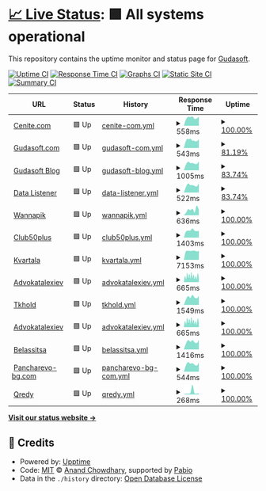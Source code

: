 # [📈 Live Status](https://gudasoft.github.io/upptime): <!--live status--> **🟩 All systems operational**

This repository contains the uptime monitor and status page for [Gudasoft](https://www.gudasoft.com/).

[![Uptime CI](https://github.com/gudasoft/upptime/workflows/Uptime%20CI/badge.svg)](https://github.com/gudasoft/upptime/actions?query=workflow%3A%22Uptime+CI%22)
[![Response Time CI](https://github.com/gudasoft/upptime/workflows/Response%20Time%20CI/badge.svg)](https://github.com/gudasoft/upptime/actions?query=workflow%3A%22Response+Time+CI%22)
[![Graphs CI](https://github.com/gudasoft/upptime/workflows/Graphs%20CI/badge.svg)](https://github.com/gudasoft/upptime/actions?query=workflow%3A%22Graphs+CI%22)
[![Static Site CI](https://github.com/gudasoft/upptime/workflows/Static%20Site%20CI/badge.svg)](https://github.com/gudasoft/upptime/actions?query=workflow%3A%22Static+Site+CI%22)
[![Summary CI](https://github.com/gudasoft/upptime/workflows/Summary%20CI/badge.svg)](https://github.com/gudasoft/upptime/actions?query=workflow%3A%22Summary+CI%22)

<!--start: status pages-->
<!-- This summary is generated by Upptime (https://github.com/upptime/upptime) -->
<!-- Do not edit this manually, your changes will be overwritten -->
<!-- prettier-ignore -->
| URL | Status | History | Response Time | Uptime |
| --- | ------ | ------- | ------------- | ------ |
| <img alt="" src="https://icons.duckduckgo.com/ip3/www.cenite.com.ico" height="13"> [Cenite.com](https://www.cenite.com) | 🟩 Up | [cenite-com.yml](https://github.com/gudasoft/upptime/commits/HEAD/history/cenite-com.yml) | <details><summary><img alt="Response time graph" src="./graphs/cenite-com/response-time-week.png" height="20"> 558ms</summary><br><a href="https://gudasoft.github.io/upptime/history/cenite-com"><img alt="Response time 537" src="https://img.shields.io/endpoint?url=https%3A%2F%2Fraw.githubusercontent.com%2Fgudasoft%2Fupptime%2FHEAD%2Fapi%2Fcenite-com%2Fresponse-time.json"></a><br><a href="https://gudasoft.github.io/upptime/history/cenite-com"><img alt="24-hour response time 429" src="https://img.shields.io/endpoint?url=https%3A%2F%2Fraw.githubusercontent.com%2Fgudasoft%2Fupptime%2FHEAD%2Fapi%2Fcenite-com%2Fresponse-time-day.json"></a><br><a href="https://gudasoft.github.io/upptime/history/cenite-com"><img alt="7-day response time 558" src="https://img.shields.io/endpoint?url=https%3A%2F%2Fraw.githubusercontent.com%2Fgudasoft%2Fupptime%2FHEAD%2Fapi%2Fcenite-com%2Fresponse-time-week.json"></a><br><a href="https://gudasoft.github.io/upptime/history/cenite-com"><img alt="30-day response time 538" src="https://img.shields.io/endpoint?url=https%3A%2F%2Fraw.githubusercontent.com%2Fgudasoft%2Fupptime%2FHEAD%2Fapi%2Fcenite-com%2Fresponse-time-month.json"></a><br><a href="https://gudasoft.github.io/upptime/history/cenite-com"><img alt="1-year response time 537" src="https://img.shields.io/endpoint?url=https%3A%2F%2Fraw.githubusercontent.com%2Fgudasoft%2Fupptime%2FHEAD%2Fapi%2Fcenite-com%2Fresponse-time-year.json"></a></details> | <details><summary><a href="https://gudasoft.github.io/upptime/history/cenite-com">100.00%</a></summary><a href="https://gudasoft.github.io/upptime/history/cenite-com"><img alt="All-time uptime 100.00%" src="https://img.shields.io/endpoint?url=https%3A%2F%2Fraw.githubusercontent.com%2Fgudasoft%2Fupptime%2FHEAD%2Fapi%2Fcenite-com%2Fuptime.json"></a><br><a href="https://gudasoft.github.io/upptime/history/cenite-com"><img alt="24-hour uptime 100.00%" src="https://img.shields.io/endpoint?url=https%3A%2F%2Fraw.githubusercontent.com%2Fgudasoft%2Fupptime%2FHEAD%2Fapi%2Fcenite-com%2Fuptime-day.json"></a><br><a href="https://gudasoft.github.io/upptime/history/cenite-com"><img alt="7-day uptime 100.00%" src="https://img.shields.io/endpoint?url=https%3A%2F%2Fraw.githubusercontent.com%2Fgudasoft%2Fupptime%2FHEAD%2Fapi%2Fcenite-com%2Fuptime-week.json"></a><br><a href="https://gudasoft.github.io/upptime/history/cenite-com"><img alt="30-day uptime 100.00%" src="https://img.shields.io/endpoint?url=https%3A%2F%2Fraw.githubusercontent.com%2Fgudasoft%2Fupptime%2FHEAD%2Fapi%2Fcenite-com%2Fuptime-month.json"></a><br><a href="https://gudasoft.github.io/upptime/history/cenite-com"><img alt="1-year uptime 100.00%" src="https://img.shields.io/endpoint?url=https%3A%2F%2Fraw.githubusercontent.com%2Fgudasoft%2Fupptime%2FHEAD%2Fapi%2Fcenite-com%2Fuptime-year.json"></a></details>
| <img alt="" src="https://icons.duckduckgo.com/ip3/www.gudasoft.com.ico" height="13"> [Gudasoft.com](https://www.gudasoft.com/) | 🟩 Up | [gudasoft-com.yml](https://github.com/gudasoft/upptime/commits/HEAD/history/gudasoft-com.yml) | <details><summary><img alt="Response time graph" src="./graphs/gudasoft-com/response-time-week.png" height="20"> 543ms</summary><br><a href="https://gudasoft.github.io/upptime/history/gudasoft-com"><img alt="Response time 516" src="https://img.shields.io/endpoint?url=https%3A%2F%2Fraw.githubusercontent.com%2Fgudasoft%2Fupptime%2FHEAD%2Fapi%2Fgudasoft-com%2Fresponse-time.json"></a><br><a href="https://gudasoft.github.io/upptime/history/gudasoft-com"><img alt="24-hour response time 418" src="https://img.shields.io/endpoint?url=https%3A%2F%2Fraw.githubusercontent.com%2Fgudasoft%2Fupptime%2FHEAD%2Fapi%2Fgudasoft-com%2Fresponse-time-day.json"></a><br><a href="https://gudasoft.github.io/upptime/history/gudasoft-com"><img alt="7-day response time 543" src="https://img.shields.io/endpoint?url=https%3A%2F%2Fraw.githubusercontent.com%2Fgudasoft%2Fupptime%2FHEAD%2Fapi%2Fgudasoft-com%2Fresponse-time-week.json"></a><br><a href="https://gudasoft.github.io/upptime/history/gudasoft-com"><img alt="30-day response time 513" src="https://img.shields.io/endpoint?url=https%3A%2F%2Fraw.githubusercontent.com%2Fgudasoft%2Fupptime%2FHEAD%2Fapi%2Fgudasoft-com%2Fresponse-time-month.json"></a><br><a href="https://gudasoft.github.io/upptime/history/gudasoft-com"><img alt="1-year response time 516" src="https://img.shields.io/endpoint?url=https%3A%2F%2Fraw.githubusercontent.com%2Fgudasoft%2Fupptime%2FHEAD%2Fapi%2Fgudasoft-com%2Fresponse-time-year.json"></a></details> | <details><summary><a href="https://gudasoft.github.io/upptime/history/gudasoft-com">81.19%</a></summary><a href="https://gudasoft.github.io/upptime/history/gudasoft-com"><img alt="All-time uptime 97.39%" src="https://img.shields.io/endpoint?url=https%3A%2F%2Fraw.githubusercontent.com%2Fgudasoft%2Fupptime%2FHEAD%2Fapi%2Fgudasoft-com%2Fuptime.json"></a><br><a href="https://gudasoft.github.io/upptime/history/gudasoft-com"><img alt="24-hour uptime 100.00%" src="https://img.shields.io/endpoint?url=https%3A%2F%2Fraw.githubusercontent.com%2Fgudasoft%2Fupptime%2FHEAD%2Fapi%2Fgudasoft-com%2Fuptime-day.json"></a><br><a href="https://gudasoft.github.io/upptime/history/gudasoft-com"><img alt="7-day uptime 81.19%" src="https://img.shields.io/endpoint?url=https%3A%2F%2Fraw.githubusercontent.com%2Fgudasoft%2Fupptime%2FHEAD%2Fapi%2Fgudasoft-com%2Fuptime-week.json"></a><br><a href="https://gudasoft.github.io/upptime/history/gudasoft-com"><img alt="30-day uptime 95.67%" src="https://img.shields.io/endpoint?url=https%3A%2F%2Fraw.githubusercontent.com%2Fgudasoft%2Fupptime%2FHEAD%2Fapi%2Fgudasoft-com%2Fuptime-month.json"></a><br><a href="https://gudasoft.github.io/upptime/history/gudasoft-com"><img alt="1-year uptime 97.39%" src="https://img.shields.io/endpoint?url=https%3A%2F%2Fraw.githubusercontent.com%2Fgudasoft%2Fupptime%2FHEAD%2Fapi%2Fgudasoft-com%2Fuptime-year.json"></a></details>
| <img alt="" src="https://icons.duckduckgo.com/ip3/blog.gudasoft.com.ico" height="13"> [Gudasoft Blog](https://blog.gudasoft.com/) | 🟩 Up | [gudasoft-blog.yml](https://github.com/gudasoft/upptime/commits/HEAD/history/gudasoft-blog.yml) | <details><summary><img alt="Response time graph" src="./graphs/gudasoft-blog/response-time-week.png" height="20"> 1005ms</summary><br><a href="https://gudasoft.github.io/upptime/history/gudasoft-blog"><img alt="Response time 946" src="https://img.shields.io/endpoint?url=https%3A%2F%2Fraw.githubusercontent.com%2Fgudasoft%2Fupptime%2FHEAD%2Fapi%2Fgudasoft-blog%2Fresponse-time.json"></a><br><a href="https://gudasoft.github.io/upptime/history/gudasoft-blog"><img alt="24-hour response time 854" src="https://img.shields.io/endpoint?url=https%3A%2F%2Fraw.githubusercontent.com%2Fgudasoft%2Fupptime%2FHEAD%2Fapi%2Fgudasoft-blog%2Fresponse-time-day.json"></a><br><a href="https://gudasoft.github.io/upptime/history/gudasoft-blog"><img alt="7-day response time 1005" src="https://img.shields.io/endpoint?url=https%3A%2F%2Fraw.githubusercontent.com%2Fgudasoft%2Fupptime%2FHEAD%2Fapi%2Fgudasoft-blog%2Fresponse-time-week.json"></a><br><a href="https://gudasoft.github.io/upptime/history/gudasoft-blog"><img alt="30-day response time 941" src="https://img.shields.io/endpoint?url=https%3A%2F%2Fraw.githubusercontent.com%2Fgudasoft%2Fupptime%2FHEAD%2Fapi%2Fgudasoft-blog%2Fresponse-time-month.json"></a><br><a href="https://gudasoft.github.io/upptime/history/gudasoft-blog"><img alt="1-year response time 946" src="https://img.shields.io/endpoint?url=https%3A%2F%2Fraw.githubusercontent.com%2Fgudasoft%2Fupptime%2FHEAD%2Fapi%2Fgudasoft-blog%2Fresponse-time-year.json"></a></details> | <details><summary><a href="https://gudasoft.github.io/upptime/history/gudasoft-blog">83.74%</a></summary><a href="https://gudasoft.github.io/upptime/history/gudasoft-blog"><img alt="All-time uptime 97.75%" src="https://img.shields.io/endpoint?url=https%3A%2F%2Fraw.githubusercontent.com%2Fgudasoft%2Fupptime%2FHEAD%2Fapi%2Fgudasoft-blog%2Fuptime.json"></a><br><a href="https://gudasoft.github.io/upptime/history/gudasoft-blog"><img alt="24-hour uptime 100.00%" src="https://img.shields.io/endpoint?url=https%3A%2F%2Fraw.githubusercontent.com%2Fgudasoft%2Fupptime%2FHEAD%2Fapi%2Fgudasoft-blog%2Fuptime-day.json"></a><br><a href="https://gudasoft.github.io/upptime/history/gudasoft-blog"><img alt="7-day uptime 83.74%" src="https://img.shields.io/endpoint?url=https%3A%2F%2Fraw.githubusercontent.com%2Fgudasoft%2Fupptime%2FHEAD%2Fapi%2Fgudasoft-blog%2Fuptime-week.json"></a><br><a href="https://gudasoft.github.io/upptime/history/gudasoft-blog"><img alt="30-day uptime 96.26%" src="https://img.shields.io/endpoint?url=https%3A%2F%2Fraw.githubusercontent.com%2Fgudasoft%2Fupptime%2FHEAD%2Fapi%2Fgudasoft-blog%2Fuptime-month.json"></a><br><a href="https://gudasoft.github.io/upptime/history/gudasoft-blog"><img alt="1-year uptime 97.75%" src="https://img.shields.io/endpoint?url=https%3A%2F%2Fraw.githubusercontent.com%2Fgudasoft%2Fupptime%2FHEAD%2Fapi%2Fgudasoft-blog%2Fuptime-year.json"></a></details>
| <img alt="" src="https://icons.duckduckgo.com/ip3/data-listener.gudasoft.com.ico" height="13"> [Data Listener](https://data-listener.gudasoft.com/) | 🟩 Up | [data-listener.yml](https://github.com/gudasoft/upptime/commits/HEAD/history/data-listener.yml) | <details><summary><img alt="Response time graph" src="./graphs/data-listener/response-time-week.png" height="20"> 522ms</summary><br><a href="https://gudasoft.github.io/upptime/history/data-listener"><img alt="Response time 486" src="https://img.shields.io/endpoint?url=https%3A%2F%2Fraw.githubusercontent.com%2Fgudasoft%2Fupptime%2FHEAD%2Fapi%2Fdata-listener%2Fresponse-time.json"></a><br><a href="https://gudasoft.github.io/upptime/history/data-listener"><img alt="24-hour response time 472" src="https://img.shields.io/endpoint?url=https%3A%2F%2Fraw.githubusercontent.com%2Fgudasoft%2Fupptime%2FHEAD%2Fapi%2Fdata-listener%2Fresponse-time-day.json"></a><br><a href="https://gudasoft.github.io/upptime/history/data-listener"><img alt="7-day response time 522" src="https://img.shields.io/endpoint?url=https%3A%2F%2Fraw.githubusercontent.com%2Fgudasoft%2Fupptime%2FHEAD%2Fapi%2Fdata-listener%2Fresponse-time-week.json"></a><br><a href="https://gudasoft.github.io/upptime/history/data-listener"><img alt="30-day response time 483" src="https://img.shields.io/endpoint?url=https%3A%2F%2Fraw.githubusercontent.com%2Fgudasoft%2Fupptime%2FHEAD%2Fapi%2Fdata-listener%2Fresponse-time-month.json"></a><br><a href="https://gudasoft.github.io/upptime/history/data-listener"><img alt="1-year response time 486" src="https://img.shields.io/endpoint?url=https%3A%2F%2Fraw.githubusercontent.com%2Fgudasoft%2Fupptime%2FHEAD%2Fapi%2Fdata-listener%2Fresponse-time-year.json"></a></details> | <details><summary><a href="https://gudasoft.github.io/upptime/history/data-listener">83.74%</a></summary><a href="https://gudasoft.github.io/upptime/history/data-listener"><img alt="All-time uptime 97.75%" src="https://img.shields.io/endpoint?url=https%3A%2F%2Fraw.githubusercontent.com%2Fgudasoft%2Fupptime%2FHEAD%2Fapi%2Fdata-listener%2Fuptime.json"></a><br><a href="https://gudasoft.github.io/upptime/history/data-listener"><img alt="24-hour uptime 100.00%" src="https://img.shields.io/endpoint?url=https%3A%2F%2Fraw.githubusercontent.com%2Fgudasoft%2Fupptime%2FHEAD%2Fapi%2Fdata-listener%2Fuptime-day.json"></a><br><a href="https://gudasoft.github.io/upptime/history/data-listener"><img alt="7-day uptime 83.74%" src="https://img.shields.io/endpoint?url=https%3A%2F%2Fraw.githubusercontent.com%2Fgudasoft%2Fupptime%2FHEAD%2Fapi%2Fdata-listener%2Fuptime-week.json"></a><br><a href="https://gudasoft.github.io/upptime/history/data-listener"><img alt="30-day uptime 96.26%" src="https://img.shields.io/endpoint?url=https%3A%2F%2Fraw.githubusercontent.com%2Fgudasoft%2Fupptime%2FHEAD%2Fapi%2Fdata-listener%2Fuptime-month.json"></a><br><a href="https://gudasoft.github.io/upptime/history/data-listener"><img alt="1-year uptime 97.75%" src="https://img.shields.io/endpoint?url=https%3A%2F%2Fraw.githubusercontent.com%2Fgudasoft%2Fupptime%2FHEAD%2Fapi%2Fdata-listener%2Fuptime-year.json"></a></details>
| <img alt="" src="https://icons.duckduckgo.com/ip3/www.wannapik.com.ico" height="13"> [Wannapik](https://www.wannapik.com/) | 🟩 Up | [wannapik.yml](https://github.com/gudasoft/upptime/commits/HEAD/history/wannapik.yml) | <details><summary><img alt="Response time graph" src="./graphs/wannapik/response-time-week.png" height="20"> 636ms</summary><br><a href="https://gudasoft.github.io/upptime/history/wannapik"><img alt="Response time 561" src="https://img.shields.io/endpoint?url=https%3A%2F%2Fraw.githubusercontent.com%2Fgudasoft%2Fupptime%2FHEAD%2Fapi%2Fwannapik%2Fresponse-time.json"></a><br><a href="https://gudasoft.github.io/upptime/history/wannapik"><img alt="24-hour response time 246" src="https://img.shields.io/endpoint?url=https%3A%2F%2Fraw.githubusercontent.com%2Fgudasoft%2Fupptime%2FHEAD%2Fapi%2Fwannapik%2Fresponse-time-day.json"></a><br><a href="https://gudasoft.github.io/upptime/history/wannapik"><img alt="7-day response time 636" src="https://img.shields.io/endpoint?url=https%3A%2F%2Fraw.githubusercontent.com%2Fgudasoft%2Fupptime%2FHEAD%2Fapi%2Fwannapik%2Fresponse-time-week.json"></a><br><a href="https://gudasoft.github.io/upptime/history/wannapik"><img alt="30-day response time 703" src="https://img.shields.io/endpoint?url=https%3A%2F%2Fraw.githubusercontent.com%2Fgudasoft%2Fupptime%2FHEAD%2Fapi%2Fwannapik%2Fresponse-time-month.json"></a><br><a href="https://gudasoft.github.io/upptime/history/wannapik"><img alt="1-year response time 561" src="https://img.shields.io/endpoint?url=https%3A%2F%2Fraw.githubusercontent.com%2Fgudasoft%2Fupptime%2FHEAD%2Fapi%2Fwannapik%2Fresponse-time-year.json"></a></details> | <details><summary><a href="https://gudasoft.github.io/upptime/history/wannapik">100.00%</a></summary><a href="https://gudasoft.github.io/upptime/history/wannapik"><img alt="All-time uptime 100.00%" src="https://img.shields.io/endpoint?url=https%3A%2F%2Fraw.githubusercontent.com%2Fgudasoft%2Fupptime%2FHEAD%2Fapi%2Fwannapik%2Fuptime.json"></a><br><a href="https://gudasoft.github.io/upptime/history/wannapik"><img alt="24-hour uptime 100.00%" src="https://img.shields.io/endpoint?url=https%3A%2F%2Fraw.githubusercontent.com%2Fgudasoft%2Fupptime%2FHEAD%2Fapi%2Fwannapik%2Fuptime-day.json"></a><br><a href="https://gudasoft.github.io/upptime/history/wannapik"><img alt="7-day uptime 100.00%" src="https://img.shields.io/endpoint?url=https%3A%2F%2Fraw.githubusercontent.com%2Fgudasoft%2Fupptime%2FHEAD%2Fapi%2Fwannapik%2Fuptime-week.json"></a><br><a href="https://gudasoft.github.io/upptime/history/wannapik"><img alt="30-day uptime 100.00%" src="https://img.shields.io/endpoint?url=https%3A%2F%2Fraw.githubusercontent.com%2Fgudasoft%2Fupptime%2FHEAD%2Fapi%2Fwannapik%2Fuptime-month.json"></a><br><a href="https://gudasoft.github.io/upptime/history/wannapik"><img alt="1-year uptime 100.00%" src="https://img.shields.io/endpoint?url=https%3A%2F%2Fraw.githubusercontent.com%2Fgudasoft%2Fupptime%2FHEAD%2Fapi%2Fwannapik%2Fuptime-year.json"></a></details>
| <img alt="" src="https://icons.duckduckgo.com/ip3/club50plus.bg.ico" height="13"> [Club50plus](https://club50plus.bg/) | 🟩 Up | [club50plus.yml](https://github.com/gudasoft/upptime/commits/HEAD/history/club50plus.yml) | <details><summary><img alt="Response time graph" src="./graphs/club50plus/response-time-week.png" height="20"> 1403ms</summary><br><a href="https://gudasoft.github.io/upptime/history/club50plus"><img alt="Response time 1311" src="https://img.shields.io/endpoint?url=https%3A%2F%2Fraw.githubusercontent.com%2Fgudasoft%2Fupptime%2FHEAD%2Fapi%2Fclub50plus%2Fresponse-time.json"></a><br><a href="https://gudasoft.github.io/upptime/history/club50plus"><img alt="24-hour response time 1292" src="https://img.shields.io/endpoint?url=https%3A%2F%2Fraw.githubusercontent.com%2Fgudasoft%2Fupptime%2FHEAD%2Fapi%2Fclub50plus%2Fresponse-time-day.json"></a><br><a href="https://gudasoft.github.io/upptime/history/club50plus"><img alt="7-day response time 1403" src="https://img.shields.io/endpoint?url=https%3A%2F%2Fraw.githubusercontent.com%2Fgudasoft%2Fupptime%2FHEAD%2Fapi%2Fclub50plus%2Fresponse-time-week.json"></a><br><a href="https://gudasoft.github.io/upptime/history/club50plus"><img alt="30-day response time 1285" src="https://img.shields.io/endpoint?url=https%3A%2F%2Fraw.githubusercontent.com%2Fgudasoft%2Fupptime%2FHEAD%2Fapi%2Fclub50plus%2Fresponse-time-month.json"></a><br><a href="https://gudasoft.github.io/upptime/history/club50plus"><img alt="1-year response time 1311" src="https://img.shields.io/endpoint?url=https%3A%2F%2Fraw.githubusercontent.com%2Fgudasoft%2Fupptime%2FHEAD%2Fapi%2Fclub50plus%2Fresponse-time-year.json"></a></details> | <details><summary><a href="https://gudasoft.github.io/upptime/history/club50plus">100.00%</a></summary><a href="https://gudasoft.github.io/upptime/history/club50plus"><img alt="All-time uptime 100.00%" src="https://img.shields.io/endpoint?url=https%3A%2F%2Fraw.githubusercontent.com%2Fgudasoft%2Fupptime%2FHEAD%2Fapi%2Fclub50plus%2Fuptime.json"></a><br><a href="https://gudasoft.github.io/upptime/history/club50plus"><img alt="24-hour uptime 100.00%" src="https://img.shields.io/endpoint?url=https%3A%2F%2Fraw.githubusercontent.com%2Fgudasoft%2Fupptime%2FHEAD%2Fapi%2Fclub50plus%2Fuptime-day.json"></a><br><a href="https://gudasoft.github.io/upptime/history/club50plus"><img alt="7-day uptime 100.00%" src="https://img.shields.io/endpoint?url=https%3A%2F%2Fraw.githubusercontent.com%2Fgudasoft%2Fupptime%2FHEAD%2Fapi%2Fclub50plus%2Fuptime-week.json"></a><br><a href="https://gudasoft.github.io/upptime/history/club50plus"><img alt="30-day uptime 100.00%" src="https://img.shields.io/endpoint?url=https%3A%2F%2Fraw.githubusercontent.com%2Fgudasoft%2Fupptime%2FHEAD%2Fapi%2Fclub50plus%2Fuptime-month.json"></a><br><a href="https://gudasoft.github.io/upptime/history/club50plus"><img alt="1-year uptime 100.00%" src="https://img.shields.io/endpoint?url=https%3A%2F%2Fraw.githubusercontent.com%2Fgudasoft%2Fupptime%2FHEAD%2Fapi%2Fclub50plus%2Fuptime-year.json"></a></details>
| <img alt="" src="https://icons.duckduckgo.com/ip3/www.kvartala.bg.ico" height="13"> [Kvartala](https://www.kvartala.bg/) | 🟩 Up | [kvartala.yml](https://github.com/gudasoft/upptime/commits/HEAD/history/kvartala.yml) | <details><summary><img alt="Response time graph" src="./graphs/kvartala/response-time-week.png" height="20"> 7153ms</summary><br><a href="https://gudasoft.github.io/upptime/history/kvartala"><img alt="Response time 7043" src="https://img.shields.io/endpoint?url=https%3A%2F%2Fraw.githubusercontent.com%2Fgudasoft%2Fupptime%2FHEAD%2Fapi%2Fkvartala%2Fresponse-time.json"></a><br><a href="https://gudasoft.github.io/upptime/history/kvartala"><img alt="24-hour response time 7210" src="https://img.shields.io/endpoint?url=https%3A%2F%2Fraw.githubusercontent.com%2Fgudasoft%2Fupptime%2FHEAD%2Fapi%2Fkvartala%2Fresponse-time-day.json"></a><br><a href="https://gudasoft.github.io/upptime/history/kvartala"><img alt="7-day response time 7153" src="https://img.shields.io/endpoint?url=https%3A%2F%2Fraw.githubusercontent.com%2Fgudasoft%2Fupptime%2FHEAD%2Fapi%2Fkvartala%2Fresponse-time-week.json"></a><br><a href="https://gudasoft.github.io/upptime/history/kvartala"><img alt="30-day response time 7072" src="https://img.shields.io/endpoint?url=https%3A%2F%2Fraw.githubusercontent.com%2Fgudasoft%2Fupptime%2FHEAD%2Fapi%2Fkvartala%2Fresponse-time-month.json"></a><br><a href="https://gudasoft.github.io/upptime/history/kvartala"><img alt="1-year response time 7043" src="https://img.shields.io/endpoint?url=https%3A%2F%2Fraw.githubusercontent.com%2Fgudasoft%2Fupptime%2FHEAD%2Fapi%2Fkvartala%2Fresponse-time-year.json"></a></details> | <details><summary><a href="https://gudasoft.github.io/upptime/history/kvartala">100.00%</a></summary><a href="https://gudasoft.github.io/upptime/history/kvartala"><img alt="All-time uptime 100.00%" src="https://img.shields.io/endpoint?url=https%3A%2F%2Fraw.githubusercontent.com%2Fgudasoft%2Fupptime%2FHEAD%2Fapi%2Fkvartala%2Fuptime.json"></a><br><a href="https://gudasoft.github.io/upptime/history/kvartala"><img alt="24-hour uptime 100.00%" src="https://img.shields.io/endpoint?url=https%3A%2F%2Fraw.githubusercontent.com%2Fgudasoft%2Fupptime%2FHEAD%2Fapi%2Fkvartala%2Fuptime-day.json"></a><br><a href="https://gudasoft.github.io/upptime/history/kvartala"><img alt="7-day uptime 100.00%" src="https://img.shields.io/endpoint?url=https%3A%2F%2Fraw.githubusercontent.com%2Fgudasoft%2Fupptime%2FHEAD%2Fapi%2Fkvartala%2Fuptime-week.json"></a><br><a href="https://gudasoft.github.io/upptime/history/kvartala"><img alt="30-day uptime 100.00%" src="https://img.shields.io/endpoint?url=https%3A%2F%2Fraw.githubusercontent.com%2Fgudasoft%2Fupptime%2FHEAD%2Fapi%2Fkvartala%2Fuptime-month.json"></a><br><a href="https://gudasoft.github.io/upptime/history/kvartala"><img alt="1-year uptime 100.00%" src="https://img.shields.io/endpoint?url=https%3A%2F%2Fraw.githubusercontent.com%2Fgudasoft%2Fupptime%2FHEAD%2Fapi%2Fkvartala%2Fuptime-year.json"></a></details>
| <img alt="" src="https://icons.duckduckgo.com/ip3/advokatalexiev.com.ico" height="13"> [Advokatalexiev](https://advokatalexiev.com/) | 🟩 Up | [advokatalexiev.yml](https://github.com/gudasoft/upptime/commits/HEAD/history/advokatalexiev.yml) | <details><summary><img alt="Response time graph" src="./graphs/advokatalexiev/response-time-week.png" height="20"> 665ms</summary><br><a href="https://gudasoft.github.io/upptime/history/advokatalexiev"><img alt="Response time 657" src="https://img.shields.io/endpoint?url=https%3A%2F%2Fraw.githubusercontent.com%2Fgudasoft%2Fupptime%2FHEAD%2Fapi%2Fadvokatalexiev%2Fresponse-time.json"></a><br><a href="https://gudasoft.github.io/upptime/history/advokatalexiev"><img alt="24-hour response time 533" src="https://img.shields.io/endpoint?url=https%3A%2F%2Fraw.githubusercontent.com%2Fgudasoft%2Fupptime%2FHEAD%2Fapi%2Fadvokatalexiev%2Fresponse-time-day.json"></a><br><a href="https://gudasoft.github.io/upptime/history/advokatalexiev"><img alt="7-day response time 665" src="https://img.shields.io/endpoint?url=https%3A%2F%2Fraw.githubusercontent.com%2Fgudasoft%2Fupptime%2FHEAD%2Fapi%2Fadvokatalexiev%2Fresponse-time-week.json"></a><br><a href="https://gudasoft.github.io/upptime/history/advokatalexiev"><img alt="30-day response time 605" src="https://img.shields.io/endpoint?url=https%3A%2F%2Fraw.githubusercontent.com%2Fgudasoft%2Fupptime%2FHEAD%2Fapi%2Fadvokatalexiev%2Fresponse-time-month.json"></a><br><a href="https://gudasoft.github.io/upptime/history/advokatalexiev"><img alt="1-year response time 657" src="https://img.shields.io/endpoint?url=https%3A%2F%2Fraw.githubusercontent.com%2Fgudasoft%2Fupptime%2FHEAD%2Fapi%2Fadvokatalexiev%2Fresponse-time-year.json"></a></details> | <details><summary><a href="https://gudasoft.github.io/upptime/history/advokatalexiev">100.00%</a></summary><a href="https://gudasoft.github.io/upptime/history/advokatalexiev"><img alt="All-time uptime 100.00%" src="https://img.shields.io/endpoint?url=https%3A%2F%2Fraw.githubusercontent.com%2Fgudasoft%2Fupptime%2FHEAD%2Fapi%2Fadvokatalexiev%2Fuptime.json"></a><br><a href="https://gudasoft.github.io/upptime/history/advokatalexiev"><img alt="24-hour uptime 100.00%" src="https://img.shields.io/endpoint?url=https%3A%2F%2Fraw.githubusercontent.com%2Fgudasoft%2Fupptime%2FHEAD%2Fapi%2Fadvokatalexiev%2Fuptime-day.json"></a><br><a href="https://gudasoft.github.io/upptime/history/advokatalexiev"><img alt="7-day uptime 100.00%" src="https://img.shields.io/endpoint?url=https%3A%2F%2Fraw.githubusercontent.com%2Fgudasoft%2Fupptime%2FHEAD%2Fapi%2Fadvokatalexiev%2Fuptime-week.json"></a><br><a href="https://gudasoft.github.io/upptime/history/advokatalexiev"><img alt="30-day uptime 100.00%" src="https://img.shields.io/endpoint?url=https%3A%2F%2Fraw.githubusercontent.com%2Fgudasoft%2Fupptime%2FHEAD%2Fapi%2Fadvokatalexiev%2Fuptime-month.json"></a><br><a href="https://gudasoft.github.io/upptime/history/advokatalexiev"><img alt="1-year uptime 100.00%" src="https://img.shields.io/endpoint?url=https%3A%2F%2Fraw.githubusercontent.com%2Fgudasoft%2Fupptime%2FHEAD%2Fapi%2Fadvokatalexiev%2Fuptime-year.json"></a></details>
| <img alt="" src="https://icons.duckduckgo.com/ip3/tkhold.com.ico" height="13"> [Tkhold](http://tkhold.com) | 🟩 Up | [tkhold.yml](https://github.com/gudasoft/upptime/commits/HEAD/history/tkhold.yml) | <details><summary><img alt="Response time graph" src="./graphs/tkhold/response-time-week.png" height="20"> 1549ms</summary><br><a href="https://gudasoft.github.io/upptime/history/tkhold"><img alt="Response time 1444" src="https://img.shields.io/endpoint?url=https%3A%2F%2Fraw.githubusercontent.com%2Fgudasoft%2Fupptime%2FHEAD%2Fapi%2Ftkhold%2Fresponse-time.json"></a><br><a href="https://gudasoft.github.io/upptime/history/tkhold"><img alt="24-hour response time 1210" src="https://img.shields.io/endpoint?url=https%3A%2F%2Fraw.githubusercontent.com%2Fgudasoft%2Fupptime%2FHEAD%2Fapi%2Ftkhold%2Fresponse-time-day.json"></a><br><a href="https://gudasoft.github.io/upptime/history/tkhold"><img alt="7-day response time 1549" src="https://img.shields.io/endpoint?url=https%3A%2F%2Fraw.githubusercontent.com%2Fgudasoft%2Fupptime%2FHEAD%2Fapi%2Ftkhold%2Fresponse-time-week.json"></a><br><a href="https://gudasoft.github.io/upptime/history/tkhold"><img alt="30-day response time 1440" src="https://img.shields.io/endpoint?url=https%3A%2F%2Fraw.githubusercontent.com%2Fgudasoft%2Fupptime%2FHEAD%2Fapi%2Ftkhold%2Fresponse-time-month.json"></a><br><a href="https://gudasoft.github.io/upptime/history/tkhold"><img alt="1-year response time 1444" src="https://img.shields.io/endpoint?url=https%3A%2F%2Fraw.githubusercontent.com%2Fgudasoft%2Fupptime%2FHEAD%2Fapi%2Ftkhold%2Fresponse-time-year.json"></a></details> | <details><summary><a href="https://gudasoft.github.io/upptime/history/tkhold">100.00%</a></summary><a href="https://gudasoft.github.io/upptime/history/tkhold"><img alt="All-time uptime 100.00%" src="https://img.shields.io/endpoint?url=https%3A%2F%2Fraw.githubusercontent.com%2Fgudasoft%2Fupptime%2FHEAD%2Fapi%2Ftkhold%2Fuptime.json"></a><br><a href="https://gudasoft.github.io/upptime/history/tkhold"><img alt="24-hour uptime 100.00%" src="https://img.shields.io/endpoint?url=https%3A%2F%2Fraw.githubusercontent.com%2Fgudasoft%2Fupptime%2FHEAD%2Fapi%2Ftkhold%2Fuptime-day.json"></a><br><a href="https://gudasoft.github.io/upptime/history/tkhold"><img alt="7-day uptime 100.00%" src="https://img.shields.io/endpoint?url=https%3A%2F%2Fraw.githubusercontent.com%2Fgudasoft%2Fupptime%2FHEAD%2Fapi%2Ftkhold%2Fuptime-week.json"></a><br><a href="https://gudasoft.github.io/upptime/history/tkhold"><img alt="30-day uptime 100.00%" src="https://img.shields.io/endpoint?url=https%3A%2F%2Fraw.githubusercontent.com%2Fgudasoft%2Fupptime%2FHEAD%2Fapi%2Ftkhold%2Fuptime-month.json"></a><br><a href="https://gudasoft.github.io/upptime/history/tkhold"><img alt="1-year uptime 100.00%" src="https://img.shields.io/endpoint?url=https%3A%2F%2Fraw.githubusercontent.com%2Fgudasoft%2Fupptime%2FHEAD%2Fapi%2Ftkhold%2Fuptime-year.json"></a></details>
| <img alt="" src="https://icons.duckduckgo.com/ip3/advokatalexiev.com.ico" height="13"> [Advokatalexiev](https://advokatalexiev.com/) | 🟩 Up | [advokatalexiev.yml](https://github.com/gudasoft/upptime/commits/HEAD/history/advokatalexiev.yml) | <details><summary><img alt="Response time graph" src="./graphs/advokatalexiev/response-time-week.png" height="20"> 665ms</summary><br><a href="https://gudasoft.github.io/upptime/history/advokatalexiev"><img alt="Response time 657" src="https://img.shields.io/endpoint?url=https%3A%2F%2Fraw.githubusercontent.com%2Fgudasoft%2Fupptime%2FHEAD%2Fapi%2Fadvokatalexiev%2Fresponse-time.json"></a><br><a href="https://gudasoft.github.io/upptime/history/advokatalexiev"><img alt="24-hour response time 533" src="https://img.shields.io/endpoint?url=https%3A%2F%2Fraw.githubusercontent.com%2Fgudasoft%2Fupptime%2FHEAD%2Fapi%2Fadvokatalexiev%2Fresponse-time-day.json"></a><br><a href="https://gudasoft.github.io/upptime/history/advokatalexiev"><img alt="7-day response time 665" src="https://img.shields.io/endpoint?url=https%3A%2F%2Fraw.githubusercontent.com%2Fgudasoft%2Fupptime%2FHEAD%2Fapi%2Fadvokatalexiev%2Fresponse-time-week.json"></a><br><a href="https://gudasoft.github.io/upptime/history/advokatalexiev"><img alt="30-day response time 605" src="https://img.shields.io/endpoint?url=https%3A%2F%2Fraw.githubusercontent.com%2Fgudasoft%2Fupptime%2FHEAD%2Fapi%2Fadvokatalexiev%2Fresponse-time-month.json"></a><br><a href="https://gudasoft.github.io/upptime/history/advokatalexiev"><img alt="1-year response time 657" src="https://img.shields.io/endpoint?url=https%3A%2F%2Fraw.githubusercontent.com%2Fgudasoft%2Fupptime%2FHEAD%2Fapi%2Fadvokatalexiev%2Fresponse-time-year.json"></a></details> | <details><summary><a href="https://gudasoft.github.io/upptime/history/advokatalexiev">100.00%</a></summary><a href="https://gudasoft.github.io/upptime/history/advokatalexiev"><img alt="All-time uptime 100.00%" src="https://img.shields.io/endpoint?url=https%3A%2F%2Fraw.githubusercontent.com%2Fgudasoft%2Fupptime%2FHEAD%2Fapi%2Fadvokatalexiev%2Fuptime.json"></a><br><a href="https://gudasoft.github.io/upptime/history/advokatalexiev"><img alt="24-hour uptime 100.00%" src="https://img.shields.io/endpoint?url=https%3A%2F%2Fraw.githubusercontent.com%2Fgudasoft%2Fupptime%2FHEAD%2Fapi%2Fadvokatalexiev%2Fuptime-day.json"></a><br><a href="https://gudasoft.github.io/upptime/history/advokatalexiev"><img alt="7-day uptime 100.00%" src="https://img.shields.io/endpoint?url=https%3A%2F%2Fraw.githubusercontent.com%2Fgudasoft%2Fupptime%2FHEAD%2Fapi%2Fadvokatalexiev%2Fuptime-week.json"></a><br><a href="https://gudasoft.github.io/upptime/history/advokatalexiev"><img alt="30-day uptime 100.00%" src="https://img.shields.io/endpoint?url=https%3A%2F%2Fraw.githubusercontent.com%2Fgudasoft%2Fupptime%2FHEAD%2Fapi%2Fadvokatalexiev%2Fuptime-month.json"></a><br><a href="https://gudasoft.github.io/upptime/history/advokatalexiev"><img alt="1-year uptime 100.00%" src="https://img.shields.io/endpoint?url=https%3A%2F%2Fraw.githubusercontent.com%2Fgudasoft%2Fupptime%2FHEAD%2Fapi%2Fadvokatalexiev%2Fuptime-year.json"></a></details>
| <img alt="" src="https://icons.duckduckgo.com/ip3/belassitsa.com.ico" height="13"> [Belassitsa](http://belassitsa.com/) | 🟩 Up | [belassitsa.yml](https://github.com/gudasoft/upptime/commits/HEAD/history/belassitsa.yml) | <details><summary><img alt="Response time graph" src="./graphs/belassitsa/response-time-week.png" height="20"> 1416ms</summary><br><a href="https://gudasoft.github.io/upptime/history/belassitsa"><img alt="Response time 1330" src="https://img.shields.io/endpoint?url=https%3A%2F%2Fraw.githubusercontent.com%2Fgudasoft%2Fupptime%2FHEAD%2Fapi%2Fbelassitsa%2Fresponse-time.json"></a><br><a href="https://gudasoft.github.io/upptime/history/belassitsa"><img alt="24-hour response time 1144" src="https://img.shields.io/endpoint?url=https%3A%2F%2Fraw.githubusercontent.com%2Fgudasoft%2Fupptime%2FHEAD%2Fapi%2Fbelassitsa%2Fresponse-time-day.json"></a><br><a href="https://gudasoft.github.io/upptime/history/belassitsa"><img alt="7-day response time 1416" src="https://img.shields.io/endpoint?url=https%3A%2F%2Fraw.githubusercontent.com%2Fgudasoft%2Fupptime%2FHEAD%2Fapi%2Fbelassitsa%2Fresponse-time-week.json"></a><br><a href="https://gudasoft.github.io/upptime/history/belassitsa"><img alt="30-day response time 1312" src="https://img.shields.io/endpoint?url=https%3A%2F%2Fraw.githubusercontent.com%2Fgudasoft%2Fupptime%2FHEAD%2Fapi%2Fbelassitsa%2Fresponse-time-month.json"></a><br><a href="https://gudasoft.github.io/upptime/history/belassitsa"><img alt="1-year response time 1330" src="https://img.shields.io/endpoint?url=https%3A%2F%2Fraw.githubusercontent.com%2Fgudasoft%2Fupptime%2FHEAD%2Fapi%2Fbelassitsa%2Fresponse-time-year.json"></a></details> | <details><summary><a href="https://gudasoft.github.io/upptime/history/belassitsa">100.00%</a></summary><a href="https://gudasoft.github.io/upptime/history/belassitsa"><img alt="All-time uptime 100.00%" src="https://img.shields.io/endpoint?url=https%3A%2F%2Fraw.githubusercontent.com%2Fgudasoft%2Fupptime%2FHEAD%2Fapi%2Fbelassitsa%2Fuptime.json"></a><br><a href="https://gudasoft.github.io/upptime/history/belassitsa"><img alt="24-hour uptime 100.00%" src="https://img.shields.io/endpoint?url=https%3A%2F%2Fraw.githubusercontent.com%2Fgudasoft%2Fupptime%2FHEAD%2Fapi%2Fbelassitsa%2Fuptime-day.json"></a><br><a href="https://gudasoft.github.io/upptime/history/belassitsa"><img alt="7-day uptime 100.00%" src="https://img.shields.io/endpoint?url=https%3A%2F%2Fraw.githubusercontent.com%2Fgudasoft%2Fupptime%2FHEAD%2Fapi%2Fbelassitsa%2Fuptime-week.json"></a><br><a href="https://gudasoft.github.io/upptime/history/belassitsa"><img alt="30-day uptime 100.00%" src="https://img.shields.io/endpoint?url=https%3A%2F%2Fraw.githubusercontent.com%2Fgudasoft%2Fupptime%2FHEAD%2Fapi%2Fbelassitsa%2Fuptime-month.json"></a><br><a href="https://gudasoft.github.io/upptime/history/belassitsa"><img alt="1-year uptime 100.00%" src="https://img.shields.io/endpoint?url=https%3A%2F%2Fraw.githubusercontent.com%2Fgudasoft%2Fupptime%2FHEAD%2Fapi%2Fbelassitsa%2Fuptime-year.json"></a></details>
| <img alt="" src="https://icons.duckduckgo.com/ip3/www.pancharevo-bg.com.ico" height="13"> [Pancharevo-bg.com](https://www.pancharevo-bg.com/) | 🟩 Up | [pancharevo-bg-com.yml](https://github.com/gudasoft/upptime/commits/HEAD/history/pancharevo-bg-com.yml) | <details><summary><img alt="Response time graph" src="./graphs/pancharevo-bg-com/response-time-week.png" height="20"> 544ms</summary><br><a href="https://gudasoft.github.io/upptime/history/pancharevo-bg-com"><img alt="Response time 549" src="https://img.shields.io/endpoint?url=https%3A%2F%2Fraw.githubusercontent.com%2Fgudasoft%2Fupptime%2FHEAD%2Fapi%2Fpancharevo-bg-com%2Fresponse-time.json"></a><br><a href="https://gudasoft.github.io/upptime/history/pancharevo-bg-com"><img alt="24-hour response time 448" src="https://img.shields.io/endpoint?url=https%3A%2F%2Fraw.githubusercontent.com%2Fgudasoft%2Fupptime%2FHEAD%2Fapi%2Fpancharevo-bg-com%2Fresponse-time-day.json"></a><br><a href="https://gudasoft.github.io/upptime/history/pancharevo-bg-com"><img alt="7-day response time 544" src="https://img.shields.io/endpoint?url=https%3A%2F%2Fraw.githubusercontent.com%2Fgudasoft%2Fupptime%2FHEAD%2Fapi%2Fpancharevo-bg-com%2Fresponse-time-week.json"></a><br><a href="https://gudasoft.github.io/upptime/history/pancharevo-bg-com"><img alt="30-day response time 550" src="https://img.shields.io/endpoint?url=https%3A%2F%2Fraw.githubusercontent.com%2Fgudasoft%2Fupptime%2FHEAD%2Fapi%2Fpancharevo-bg-com%2Fresponse-time-month.json"></a><br><a href="https://gudasoft.github.io/upptime/history/pancharevo-bg-com"><img alt="1-year response time 549" src="https://img.shields.io/endpoint?url=https%3A%2F%2Fraw.githubusercontent.com%2Fgudasoft%2Fupptime%2FHEAD%2Fapi%2Fpancharevo-bg-com%2Fresponse-time-year.json"></a></details> | <details><summary><a href="https://gudasoft.github.io/upptime/history/pancharevo-bg-com">100.00%</a></summary><a href="https://gudasoft.github.io/upptime/history/pancharevo-bg-com"><img alt="All-time uptime 100.00%" src="https://img.shields.io/endpoint?url=https%3A%2F%2Fraw.githubusercontent.com%2Fgudasoft%2Fupptime%2FHEAD%2Fapi%2Fpancharevo-bg-com%2Fuptime.json"></a><br><a href="https://gudasoft.github.io/upptime/history/pancharevo-bg-com"><img alt="24-hour uptime 100.00%" src="https://img.shields.io/endpoint?url=https%3A%2F%2Fraw.githubusercontent.com%2Fgudasoft%2Fupptime%2FHEAD%2Fapi%2Fpancharevo-bg-com%2Fuptime-day.json"></a><br><a href="https://gudasoft.github.io/upptime/history/pancharevo-bg-com"><img alt="7-day uptime 100.00%" src="https://img.shields.io/endpoint?url=https%3A%2F%2Fraw.githubusercontent.com%2Fgudasoft%2Fupptime%2FHEAD%2Fapi%2Fpancharevo-bg-com%2Fuptime-week.json"></a><br><a href="https://gudasoft.github.io/upptime/history/pancharevo-bg-com"><img alt="30-day uptime 100.00%" src="https://img.shields.io/endpoint?url=https%3A%2F%2Fraw.githubusercontent.com%2Fgudasoft%2Fupptime%2FHEAD%2Fapi%2Fpancharevo-bg-com%2Fuptime-month.json"></a><br><a href="https://gudasoft.github.io/upptime/history/pancharevo-bg-com"><img alt="1-year uptime 100.00%" src="https://img.shields.io/endpoint?url=https%3A%2F%2Fraw.githubusercontent.com%2Fgudasoft%2Fupptime%2FHEAD%2Fapi%2Fpancharevo-bg-com%2Fuptime-year.json"></a></details>
| <img alt="" src="https://icons.duckduckgo.com/ip3/new.qredy.com.ico" height="13"> [Qredy](https://new.qredy.com/) | 🟩 Up | [qredy.yml](https://github.com/gudasoft/upptime/commits/HEAD/history/qredy.yml) | <details><summary><img alt="Response time graph" src="./graphs/qredy/response-time-week.png" height="20"> 268ms</summary><br><a href="https://gudasoft.github.io/upptime/history/qredy"><img alt="Response time 238" src="https://img.shields.io/endpoint?url=https%3A%2F%2Fraw.githubusercontent.com%2Fgudasoft%2Fupptime%2FHEAD%2Fapi%2Fqredy%2Fresponse-time.json"></a><br><a href="https://gudasoft.github.io/upptime/history/qredy"><img alt="24-hour response time 128" src="https://img.shields.io/endpoint?url=https%3A%2F%2Fraw.githubusercontent.com%2Fgudasoft%2Fupptime%2FHEAD%2Fapi%2Fqredy%2Fresponse-time-day.json"></a><br><a href="https://gudasoft.github.io/upptime/history/qredy"><img alt="7-day response time 268" src="https://img.shields.io/endpoint?url=https%3A%2F%2Fraw.githubusercontent.com%2Fgudasoft%2Fupptime%2FHEAD%2Fapi%2Fqredy%2Fresponse-time-week.json"></a><br><a href="https://gudasoft.github.io/upptime/history/qredy"><img alt="30-day response time 239" src="https://img.shields.io/endpoint?url=https%3A%2F%2Fraw.githubusercontent.com%2Fgudasoft%2Fupptime%2FHEAD%2Fapi%2Fqredy%2Fresponse-time-month.json"></a><br><a href="https://gudasoft.github.io/upptime/history/qredy"><img alt="1-year response time 238" src="https://img.shields.io/endpoint?url=https%3A%2F%2Fraw.githubusercontent.com%2Fgudasoft%2Fupptime%2FHEAD%2Fapi%2Fqredy%2Fresponse-time-year.json"></a></details> | <details><summary><a href="https://gudasoft.github.io/upptime/history/qredy">100.00%</a></summary><a href="https://gudasoft.github.io/upptime/history/qredy"><img alt="All-time uptime 99.80%" src="https://img.shields.io/endpoint?url=https%3A%2F%2Fraw.githubusercontent.com%2Fgudasoft%2Fupptime%2FHEAD%2Fapi%2Fqredy%2Fuptime.json"></a><br><a href="https://gudasoft.github.io/upptime/history/qredy"><img alt="24-hour uptime 100.00%" src="https://img.shields.io/endpoint?url=https%3A%2F%2Fraw.githubusercontent.com%2Fgudasoft%2Fupptime%2FHEAD%2Fapi%2Fqredy%2Fuptime-day.json"></a><br><a href="https://gudasoft.github.io/upptime/history/qredy"><img alt="7-day uptime 100.00%" src="https://img.shields.io/endpoint?url=https%3A%2F%2Fraw.githubusercontent.com%2Fgudasoft%2Fupptime%2FHEAD%2Fapi%2Fqredy%2Fuptime-week.json"></a><br><a href="https://gudasoft.github.io/upptime/history/qredy"><img alt="30-day uptime 100.00%" src="https://img.shields.io/endpoint?url=https%3A%2F%2Fraw.githubusercontent.com%2Fgudasoft%2Fupptime%2FHEAD%2Fapi%2Fqredy%2Fuptime-month.json"></a><br><a href="https://gudasoft.github.io/upptime/history/qredy"><img alt="1-year uptime 99.80%" src="https://img.shields.io/endpoint?url=https%3A%2F%2Fraw.githubusercontent.com%2Fgudasoft%2Fupptime%2FHEAD%2Fapi%2Fqredy%2Fuptime-year.json"></a></details>

<!--end: status pages-->

[**Visit our status website →**](https://gudasoft.github.io/upptime)

## 📄 Credits

- Powered by: [Upptime](https://github.com/upptime/upptime)
- Code: [MIT](./LICENSE) © [Anand Chowdhary](https://anandchowdhary.com), supported by [Pabio](https://pabio.com)
- Data in the `./history` directory: [Open Database License](https://opendatacommons.org/licenses/odbl/1-0/)
